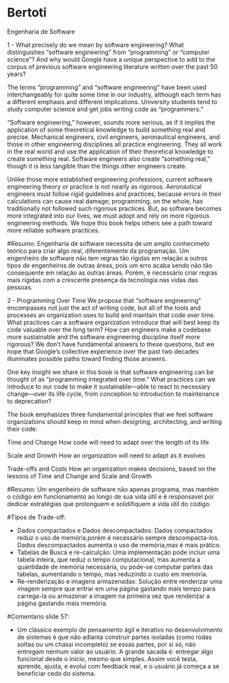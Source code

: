 # Bertoti
Engenharia de Software

1 - What precisely do we mean by software engineering? What distinguishes “software engineering” from “programming” or “computer science”? And why would Google have a unique perspective to add to the corpus of previous software engineering literature written over the past 50 years?
 
The terms “programming” and “software engineering” have been used interchangeably for quite some time in our industry, although each term has a different emphasis and different implications. University students tend to study computer science and get jobs writing code as “programmers.”
 
“Software engineering,” however, sounds more serious, as if it implies the application of some theoretical knowledge to build something real and precise. Mechanical engineers, civil engineers, aeronautical engineers, and those in other engineering disciplines all practice engineering. They all work in the real world and use the application of their theoretical knowledge to create something real. Software engineers also create “something real,” though it is less tangible than the things other engineers create.
 
Unlike those more established engineering professions, current software engineering theory or practice is not nearly as rigorous. Aeronautical engineers must follow rigid guidelines and practices, because errors in their calculations can cause real damage; programming, on the whole, has traditionally not followed such rigorous practices. But, as software becomes more integrated into our lives, we must adopt and rely on more rigorous engineering methods. We hope this book helps others see a path toward more reliable software practices.

#Resumo: Engenharia de software necessita de um amplo conhecimeto teórico para criar algo real, diferentemente da programação. Um engenheiro de software não tem regras tão rígidas em relação a outros tipos de engenheiros de outras áreas, pois um erro acaba sendo não tão consequente em relação as outras áreas. Porém, é necessário criar regras mais rígidas com a crescente presença da tecnologia nas vidas das pessoas.

2 - Programming Over Time
We propose that “software engineering” encompasses not just the act of writing code, but all of the tools and processes an organization uses to build and maintain that code over time. What practices can a software organization introduce that will best keep its code valuable over the long term? How can engineers make a codebase more sustainable and the software engineering discipline itself more rigorous? We don’t have fundamental answers to these questions, but we hope that Google’s collective experience over the past two decades illuminates possible paths toward finding those answers.
 
One key insight we share in this book is that software engineering can be thought of as “programming integrated over time.” What practices can we introduce to our code to make it sustainable—able to react to necessary change—over its life cycle, from conception to introduction to maintenance to deprecation?
 
The book emphasizes three fundamental principles that we feel software organizations should keep in mind when designing, architecting, and writing their code:
 
Time and Change
How code will need to adapt over the length of its life
 
Scale and Growth
How an organization will need to adapt as it evolves
 
Trade-offs and Costs
How an organization makes decisions, based on the lessons of Time and Change and Scale and Growth

#Resumo: Um engenheiro de software não apenas programa, mas mantém o código em funcionamento ao longo de sua vida útil e é responsavel por dedicar estratégias que prolonguem e solidifiquem a vida útil do código.


#Tipos de Trade-off: 
- Dados compactados e Dados descompactados: Dados compactados reduz o uso de memória,porém é necessário sempre descompacta-los. Dados descompactados aumenta o uso de memória,mas é mais prático.
- Tabelas de Busca e re-calculção:  Uma implementação pode incluir uma tabela inteira, que reduz o tempo computacional, mas aumenta a quantidade de memória necessária, ou pode-se computar partes das tabelas, aumentando o tempo, mas reduzindo o custo em memória.
- Re-renderização e imagens armazenadas:  Solução entre renderizar uma imagem sempre que entrar em uma página gastando mais tempo para carrega-la ou armazenar a imagem na primeira vez que renderizar a página gastando mais memória.


#Comentario slide 57:
- Um clássico exemplo de pensamento ágil e iterativo no desenvolvimento de sistemas é que não adianta construir partes isoladas (como rodas soltas ou um chassi incompleto) se essas partes, por si só, não entregam nenhum valor ao usuário. A grande sacada é: entregar algo funcional desde o início, mesmo que simples. Assim você testa, aprende, ajusta, e evolui com feedback real, e o usuário já começa a se beneficiar cedo do sistema.
